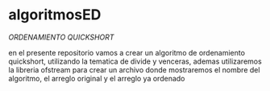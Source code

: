 # algoritmosED
*_ORDENAMIENTO QUICKSHORT_*

en el presente repositorio vamos a crear un algoritmo de ordenamiento quickshort, utilizando la tematica de divide y venceras, ademas utilizaremos la libreria ofstream para crear un archivo donde mostraremos el nombre del algoritmo, el arreglo original y el arreglo ya ordenado
